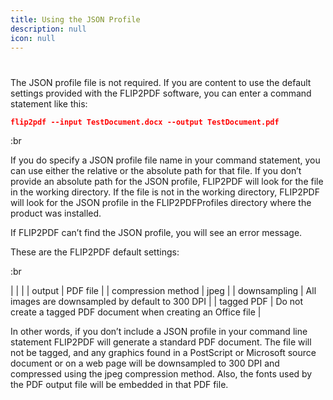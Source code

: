```yaml
---
title: Using the JSON Profile
description: null
icon: null
---
```


#

The JSON profile file is not required. If you are content to use the default settings provided with the FLIP2PDF software, you can enter a command statement like this:

```json
flip2pdf --input TestDocument.docx --output TestDocument.pdf
```

:br

If you do specify a JSON profile file name in your command statement, you can use either the relative or the absolute path for that file. If you don’t provide an absolute path for the JSON profile, FLIP2PDF will look for the file in the working directory. If the file is not in the working directory, FLIP2PDF will look for the JSON profile in the FLIP2PDFProfiles directory where the product was installed.

If FLIP2PDF can’t find the JSON profile, you will see an error message.

These are the FLIP2PDF default settings:

:br


|                    |                                                                  |
| output             | PDF file                                                         |
| compression method | jpeg                                                             |
| downsampling       | All images are downsampled by default to 300 DPI                 |
| tagged PDF         | Do not create a tagged PDF document when creating an Office file |

In other words, if you don’t include a JSON profile in your command line statement FLIP2PDF will generate a standard PDF document. The file will not be tagged, and any graphics found in a PostScript or Microsoft source document or on a web page will be downsampled to 300 DPI and compressed using the jpeg compression method. Also, the fonts used by the PDF output file will be embedded in that PDF file.
